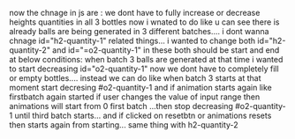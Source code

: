 now the chnage in js are :
we dont have to fully increase or decrease heights quantities in all 3 bottles
now i wnated to do like
u can see there is already balls are being generated in 3 different batches....
i dont wanna chnage id="h2-quantity-1" related things...
i wanted to change both id="h2-quantity-2" and id="=o2-quantity-1"
in these both should be start and end at below conditions:
when batch 3 balls are generated at that time i wanted to start decreasing id="o2-quantity-1"
now we dont have to completely fill or empty bottles.... instead we can do like
when batch 3 starts at that moment start decresing #o2-quantity-1 and if animation starts again like firstbatch again started if user changes the value of input range
then animations will start from 0 first batch ...then stop decreasing #o2-quantity-1 until third batch starts... and if clicked on resetbtn or animations resets then starts again from starting...
same thing with h2-quantity-2
